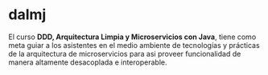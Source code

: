 # dalmj
El curso **DDD, Arquitectura Limpia y Microservicios con Java**, tiene como meta guiar a los asistentes en el medio ambiente de tecnologías y prácticas de la arquitectura de microservicios para asi proveer funcionalidad de manera altamente desacoplada e interoperable.
